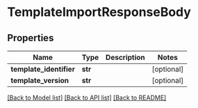 # TemplateImportResponseBody

## Properties
Name | Type | Description | Notes
------------ | ------------- | ------------- | -------------
**template_identifier** | **str** |  | [optional] 
**template_version** | **str** |  | [optional] 

[[Back to Model list]](../README.md#documentation-for-models) [[Back to API list]](../README.md#documentation-for-api-endpoints) [[Back to README]](../README.md)

